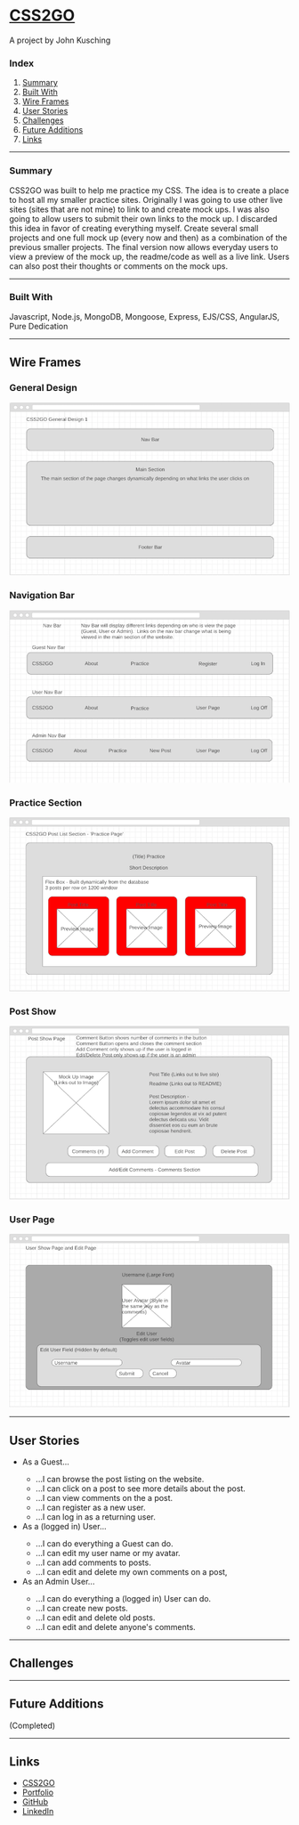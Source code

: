 # <a href="https://css2go.herokuapp.com/">CSS2GO</a>
A project by John Kusching

<h3>Index</h3>

<ol>
<li><a href="#summary">Summary</a></li>
<li><a href="#built">Built With</a></li>
<li><a href="#wire">Wire Frames</a></li>
<li><a href="#user">User Stories</a></li>
<li><a href="#challenges">Challenges</a></li>
<li><a href="#future">Future Additions</a></li>
<li><a href="#links">Links</a></li>
</ol>

<hr id="summary">
<h3>Summary</h3>

<p>CSS2GO was built to help me practice my CSS.  The idea is to create a place to host all my smaller practice sites.  Originally I was going to use other live sites (sites that are not mine) to link to and create mock ups.  I was also going to allow users to submit their own links to the mock up.  I discarded this idea in favor of creating everything myself.  Create several small projects and one full mock up (every now and then) as a combination of the previous smaller projects.  The final version now allows everyday users to view a preview of the mock up, the readme/code as well as a live link.  Users can also post their thoughts or comments on the mock ups.</p>


<hr id="built">
<h3>Built With</h3>
Javascript, Node.js, MongoDB, Mongoose, Express, EJS/CSS, AngularJS, Pure Dedication

<hr id="wire">
<h2>Wire Frames</h2>

<h3>General Design</h3>
<a href="https://wireframe.cc/TlbsuG"><img src="./public/img/Wireframes_General_Design.png" title="General Design" alt="General Design" /></a>

<h3>Navigation Bar</h3>
<a href="https://wireframe.cc/U2DNVc"><img title="Navigation Bar" alt="Navigation Bar" src="./public/img/Wireframes_Nav_Bar.png" /></a>

<h3>Practice Section</h3>
<a href="https://wireframe.cc/p50T1N"><img title="Practice Section" alt="Practice Section" src="./public/img/Wireframes_Post_List.png" /></a>

<h3>Post Show</h3>
<a href="https://wireframe.cc/AsQQ1O"><img title="Post Show" alt="Post Show" src="./public/img/Wireframes_Post_Show.png" /></a>

<h3>User Page</h3>
<a href="https://wireframe.cc/O1OXU9"><img title="User Page" alt="User Page" src="./public/img/Wireframes_User_Page.png" /></a>

<!-- <h3>Redesign</h3>
https://wireframe.cc/9xx3c1 -->


<hr id="user">
<h2>User Stories</h2>
<ul>
<li>As a Guest...</li>
<ul>
<li>...I can browse the post listing on the website.</li>
<li>...I can click on a post to see more details about the post.</li>
<li>...I can view comments on the a post.</li>
<li>...I can register as a new user.</li>
<li>...I can log in as a returning user.</li>
</ul>
<li>As a (logged in) User...</li>
<ul>
<li>...I can do everything a Guest can do.</li>
<li>...I can edit my user name or my avatar.</li>
<li>...I can add comments to posts.</li>
<li>...I can edit and delete my own comments on a post,</li>
</ul>
<li>As an Admin User...</li>
<ul>
<li>...I can do everything a (logged in) User can do.</li>
<li>...I can create new posts.</li>
<li>...I can edit and delete old posts.</li>
<li>...I can edit and delete anyone's comments.</li>
</ul>
</ul>

<hr id="challenges">
<h2>Challenges</h2>

<p></p>


<hr id="future">
<h2>Future Additions</h2>

<p>(Completed)</p>

<!-- <p>Create a site to add 'posts'</p> -->


<hr id="links">
<h2>Links</h2>
<ul>
<li><a href="https://css2go.herokuapp.com/">CSS2GO</a></li>
<li><a href="http://kusching.com/#home">Portfolio</a></li>
<li><a href="https://github.com/johnzxcvbnm">GitHub</a></li>
<li><a href="https://www.linkedin.com/in/kusching/">LinkedIn</a></li>
</ul>
